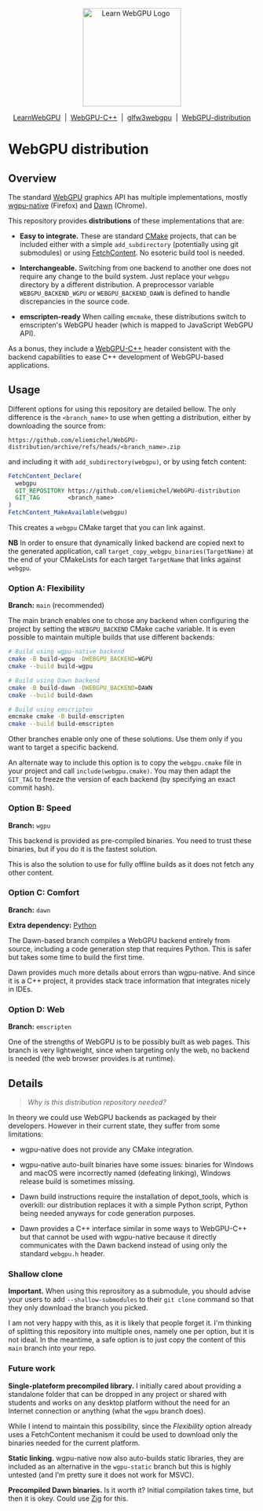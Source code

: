 <div align="center">
  <picture>
    <source media="(prefers-color-scheme: dark)" srcset="https://raw.githubusercontent.com/eliemichel/LearnWebGPU/main/images/webgpu-dark.svg">
    <source media="(prefers-color-scheme: light)" srcset="https://raw.githubusercontent.com/eliemichel/LearnWebGPU/main/images/webgpu-light.svg">
    <img alt="Learn WebGPU Logo" src="images/webgpu-dark.svg" width="200">
  </picture>

  <a href="https://github.com/eliemichel/LearnWebGPU">LearnWebGPU</a> &nbsp;|&nbsp; <a href="https://github.com/eliemichel/WebGPU-Cpp">WebGPU-C++</a> &nbsp;|&nbsp; <a href="https://github.com/eliemichel/glfw3webgpu">glfw3webgpu</a> &nbsp;|&nbsp; <a href="https://github.com/eliemichel/WebGPU-distribution">WebGPU-distribution</a>
</div>

WebGPU distribution
===================

Overview
--------

The standard [WebGPU](https://www.w3.org/TR/webgpu) graphics API has multiple implementations, mostly [wgpu-native](https://github.com/gfx-rs/wgpu-native) (Firefox) and [Dawn](https://dawn.googlesource.com/dawn) (Chrome).

This repository provides **distributions** of these implementations that are:

 - **Easy to integrate.** These are standard [CMake](https://cmake.org) projects, that can be included either with a simple `add_subdirectory` (potentially using git submodules) or using [FetchContent](https://cmake.org/cmake/help/latest/module/FetchContent.html). No esoteric build tool is needed.

 - **Interchangeable.** Switching from one backend to another one does not require any change to the build system. Just replace your `webgpu` directory by a different distribution. A preprocessor variable `WEBGPU_BACKEND_WGPU` or `WEBGPU_BACKEND_DAWN` is defined to handle discrepancies in the source code.

 - **emscripten-ready** When calling `emcmake`, these distributions switch to emscripten's WebGPU header (which is mapped to JavaScript WebGPU API).

As a bonus, they include a [WebGPU-C++](https://github.com/eliemichel/WebGPU-Cpp) header consistent with the backend capabilities to ease C++ development of WebGPU-based applications.

Usage
-----

Different options for using this repository are detailed bellow. The only difference is the `<branch_name>` to use when getting a distribution, either by downloading the source from:

```
https://github.com/eliemichel/WebGPU-distribution/archive/refs/heads/<branch_name>.zip
```

and including it with `add_subdirectory(webgpu)`, or by using fetch content:

```CMake
FetchContent_Declare(
  webgpu
  GIT_REPOSITORY https://github.com/eliemichel/WebGPU-distribution
  GIT_TAG        <branch_name>
)
FetchContent_MakeAvailable(webgpu)
```

This creates a `webgpu` CMake target that you can link against.

**NB** In order to ensure that dynamically linked backend are copied next to the generated application, call `target_copy_webgpu_binaries(TargetName)` at the end of your CMakeLists for each target `TargetName` that links against `webgpu`.

### Option A: Flexibility

**Branch:** `main` (recommended)

The main branch enables one to chose any backend when configuring the project by setting the `WEBGPU_BACKEND` CMake cache variable. It is even possible to maintain multiple builds that use different backends:

```bash
# Build using wgpu-native backend
cmake -B build-wgpu -DWEBGPU_BACKEND=WGPU
cmake --build build-wgpu

# Build using Dawn backend
cmake -B build-dawn -DWEBGPU_BACKEND=DAWN
cmake --build build-dawn

# Build using emscripten
emcmake cmake -B build-emscripten
cmake --build build-emscripten
```

Other branches enable only one of these solutions. Use them only if you want to target a specific backend.

An alternate way to include this option is to copy the `webgpu.cmake` file in your project and call `include(webgpu.cmake)`. You may then adapt the `GIT_TAG` to freeze the version of each backend (by specifying an exact commit hash).

### Option B: Speed

**Branch:** `wgpu`

This backend is provided as pre-compiled binaries. You need to trust these binaries, but if you do it is the fastest solution.

This is also the solution to use for fully offline builds as it does not fetch any other content.

### Option C: Comfort

**Branch:** `dawn`

**Extra dependency:** [Python](https://www.python.org)

The Dawn-based branch compiles a WebGPU backend entirely from source, including a code generation step that requires Python. This is safer but takes some time to build the first time.

Dawn provides much more details about errors than wgpu-native. And since it is a C++ project, it provides stack trace information that integrates nicely in IDEs.

### Option D: Web

**Branch:** `emscripten`

One of the strengths of WebGPU is to be possibly built as web pages. This branch is very lightweight, since when targeting only the web, no backend is needed (the web browser provides is at runtime).

Details
-------

> *Why is this distribution repository needed?*

In theory we could use WebGPU backends as packaged by their developers. However in their current state, they suffer from some limitations:

 - wgpu-native does not provide any CMake integration.

 - wgpu-native auto-built binaries have some issues: binaries for Windows and macOS were incorrectly named (defeating linking), Windows release build is sometimes missing.

 - Dawn build instructions require the installation of depot_tools, which is overkill: our distribution replaces it with a simple Python script, Python being needed anyways for code generation purposes.

 - Dawn provides a C++ interface similar in some ways to WebGPU-C++ but that cannot be used with wgpu-native because it directly communicates with the Dawn backend instead of using only the standard `webgpu.h` header.

### Shallow clone

**Important.** When using this reprository as a submodule, you should advise your users to add `--shallow-submodules` to their `git clone` command so that they only download the branch you picked.

I am not very happy with this, as it is likely that people forget it. I'm thinking of splitting this repository into multiple ones, namely one per option, but it is not ideal. In the meantime, a safe option is to just copy the content of this `main` branch into your repo.


### Future work

**Single-plateform precompiled library.** I initially cared about providing a standalone folder that can be dropped in any project or shared with students and works on any desktop platform without the need for an Internet connection or anything (what the `wgpu` branch does).

While I intend to maintain this possibility, since the *Flexibility* option already uses a FetchContent mechanism it could be used to download only the binaries needed for the current platform.

**Static linking.** wgpu-native now also auto-builds static libraries, they are included as an alternative in the `wgpu-static` branch but this is highly untested (and I'm pretty sure it does not work for MSVC).

**Precompiled Dawn binaries.** Is it worth it? Initial compilation takes time, but then it is okey. Could use [Zig](https://github.com/hexops/mach-gpu-dawn) for this.
